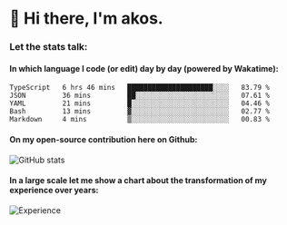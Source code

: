 # 👋 Hi there, I'm akos. 


### Let the stats talk:


#### In which language I code (or edit) day by day (powered by Wakatime): 

<!--START_SECTION:waka-->
```text
TypeScript   6 hrs 46 mins   █████████████████████░░░░   83.79 % 
JSON         36 mins         ██░░░░░░░░░░░░░░░░░░░░░░░   07.61 % 
YAML         21 mins         █░░░░░░░░░░░░░░░░░░░░░░░░   04.46 % 
Bash         13 mins         ▓░░░░░░░░░░░░░░░░░░░░░░░░   02.77 % 
Markdown     4 mins          ▒░░░░░░░░░░░░░░░░░░░░░░░░   00.83 % 
```
<!--END_SECTION:waka-->

#### On my open-source contribution here on Github:
 
![GitHub stats](https://github-readme-stats.vercel.app/api?username=akosbalasko)

#### In a large scale let me show a chart about the transformation of my experience over years:   

![Experience](https://cr-skills-chart-widget.azurewebsites.net/api/api?username=akosbalasko)
